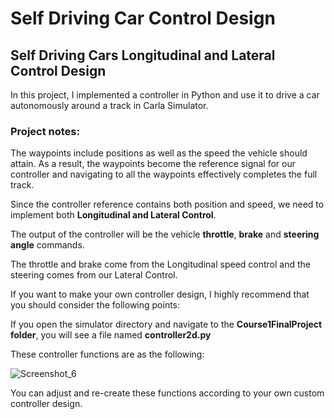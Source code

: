 # Self Driving Car Control Design

## Self Driving Cars Longitudinal and Lateral Control Design 

In this project, I implemented a  controller in Python and use it to drive a car autonomously around a track in Carla Simulator.

### Project notes:

The waypoints include positions as well as the speed the vehicle should attain. As a result, the waypoints
become the reference signal for our controller and navigating to all the waypoints effectively completes the full track.


Since the controller reference contains both position and speed, we need to implement both __Longitudinal and Lateral Control__.


The output of the controller will be the vehicle __throttle__, __brake__ and __steering angle__ commands.

The throttle and brake come from the Longitudinal speed control and the steering comes from our Lateral Control.


If you want to make your own controller design,  I highly recommend that you should consider the following points:

If you open the simulator directory and navigate to the __Course1FinalProject folder__, you will see a file named __controller2d.py__

These controller functions are as the following:

![Screenshot_6](https://user-images.githubusercontent.com/30608533/55581623-fb1e8a80-5725-11e9-9764-8145816374df.jpg)


You can adjust and re-create these functions according to your own custom controller design.

